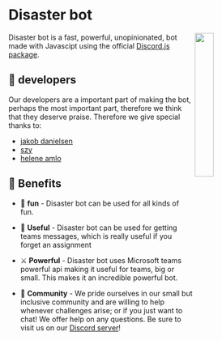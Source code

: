# Disaster bot

<a href="https://discord.gg/gscXkPQ3Nn"><img align="right" src="" width=27%></a>

Disaster bot is a fast, powerful, unopinionated, bot made with Javascipt using the official [Discord.js package](https://discord.com/developers/docs/intro).



## 🎉 developers

Our developers are a important part of making the bot, perhaps the most important part, therefore we think that they deserve praise.
Therefore we give special thanks to:

* [jakob danielsen](https://github.com/JakobDanielsen)
* [szy](https://github.com/szymonpopio)
* [helene amlo](https://github.com/henningamlo)

## 💎 Benefits

* 🚀 **fun** - Disaster bot can be used for all kinds of fun.

* 📜 **Useful** - Disaster bot can be used for getting teams messages, which is really useful if you forget an assignment

* ⚔️ **Powerful** - Disaster bot uses Microsoft teams powerful api making it useful for teams, big or small. This makes it an incredible powerful bot.

* 🏫 **Community** - We pride ourselves in our small but inclusive community and are willing to help whenever challenges arise; or if you just want to chat! We offer help on any questions. Be sure to visit us on our [Discord server](https://discord.gg/gscXkPQ3Nn)!